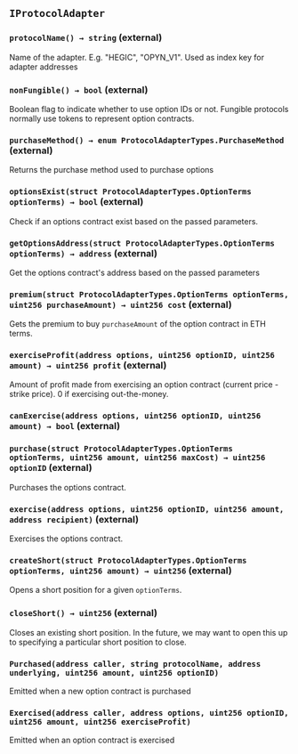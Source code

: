 ## `IProtocolAdapter`






### `protocolName() → string` (external)

Name of the adapter. E.g. "HEGIC", "OPYN_V1". Used as index key for adapter addresses



### `nonFungible() → bool` (external)

Boolean flag to indicate whether to use option IDs or not.
Fungible protocols normally use tokens to represent option contracts.



### `purchaseMethod() → enum ProtocolAdapterTypes.PurchaseMethod` (external)

Returns the purchase method used to purchase options



### `optionsExist(struct ProtocolAdapterTypes.OptionTerms optionTerms) → bool` (external)

Check if an options contract exist based on the passed parameters.




### `getOptionsAddress(struct ProtocolAdapterTypes.OptionTerms optionTerms) → address` (external)

Get the options contract's address based on the passed parameters




### `premium(struct ProtocolAdapterTypes.OptionTerms optionTerms, uint256 purchaseAmount) → uint256 cost` (external)

Gets the premium to buy `purchaseAmount` of the option contract in ETH terms.




### `exerciseProfit(address options, uint256 optionID, uint256 amount) → uint256 profit` (external)

Amount of profit made from exercising an option contract (current price - strike price). 0 if exercising out-the-money.




### `canExercise(address options, uint256 optionID, uint256 amount) → bool` (external)





### `purchase(struct ProtocolAdapterTypes.OptionTerms optionTerms, uint256 amount, uint256 maxCost) → uint256 optionID` (external)

Purchases the options contract.




### `exercise(address options, uint256 optionID, uint256 amount, address recipient)` (external)

Exercises the options contract.




### `createShort(struct ProtocolAdapterTypes.OptionTerms optionTerms, uint256 amount) → uint256` (external)

Opens a short position for a given `optionTerms`.




### `closeShort() → uint256` (external)

Closes an existing short position. In the future, we may want to open this up to specifying a particular short position to close.




### `Purchased(address caller, string protocolName, address underlying, uint256 amount, uint256 optionID)`

Emitted when a new option contract is purchased



### `Exercised(address caller, address options, uint256 optionID, uint256 amount, uint256 exerciseProfit)`

Emitted when an option contract is exercised



